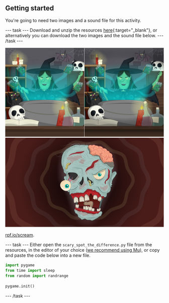 ## Getting started

You're going to need two images and a sound file for this activity.

--- task ---
Download and unzip the resources [here](http://rpf.io/p/en/scary-spot-the-difference-go){:target="_blank"}, or alternatively you can download the two images and the sound file below.
--- /task ---

![image](images/spot_the_diff.png)
![image](images/scary_face.png)

<audio>
controls
src="resources/scream.wav3">
Your browser does not support the<code>audio</code> element.
</audio>

[rpf.io/scream](http://rpf.io/scream).

--- task ---
Either open the `scary_spot_the_difference.py` file from the resources, in the editor of your choice ([we recommend using Mu](https://projects.raspberrypi.org/en/projects/getting-started-with-mu)), or copy and paste the code below into a new file.

```python
import pygame
from time import sleep
from random import randrange

pygame.init()
```
--- /task ---
